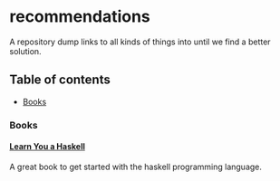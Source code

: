 recommendations
===============

A repository dump links to all kinds of things into until we find a better
solution.

Table of contents
-----------------
- [Books](#books)

### Books
#### [Learn You a Haskell](http://learnyouahaskell.com/)
A great book to get started with the haskell programming language.
